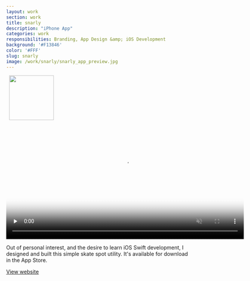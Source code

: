 ```yaml
---
layout: work
section: work
title: snarly
description: "iPhone App"
categories: work
responsibilities: Branding, App Design &amp; iOS Development
background: '#F13846'
color: '#FFF'
slug: snarly
image: /work/snarly/snarly_app_preview.jpg
---
```


<div class="IntroImg">
  <img src="{{ site.root }}/work/snarly/logo.png" style="width: 120px; padding-left: 8px" />
</div>

<div class="video_container iphone">
  <video muted playsinline loop id="snarly" title="snarly"
    preload="none" width="640" height="320" poster="{{ site.root }}{{ page.image }}" data-setup="{}">
    <source src="{{ site.root }}/work/snarly/snarly.mp4" poster="{{ site.root }}/work/snarly/snarly_app_preview.jpg" type='video/mp4'>
  </video>
</div>

<style>
  p em.strike {
    text-decoration: line-through;
    font-style: normal;
  }
</style>

Out of personal interest, and the desire to learn iOS Swift development, I designed and built this simple skate spot utility. It's available for download in the App Store.

<a href="https://snarly.app" class="button" rel="external">View website</a>